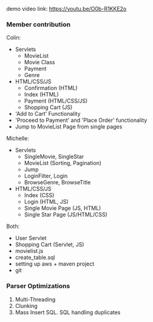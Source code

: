 demo video link: https://youtu.be/O0b-R1KKE2o

### Member contribution

Colin:
- Servlets
  - MovieList
  - Movie Class
  - Payment
  - Genre
- HTML/CSS/JS
  - Confirmation (HTML)
  - Index (HTML)
  - Payment (HTML/CSS/JS)
  - Shopping Cart (JS)
- 'Add to Cart' Functionality
- 'Proceed to Payment' and 'Place Order' functionality
- Jump to MovieList Page from single pages

Michelle:
- Servlets
  - SingleMovie, SingleStar
  - MovieList (Sorting, Pagination)
  - Jump
  - LoginFilter, Login
  - BrowseGenre, BrowseTitle
- HTML/CSS/JS
  - Index (CSS)
  - Login (HTML, JS)
  - Single Movie Page (JS, HTML)
  - Single Star Page (JS/HTML/CSS)

Both:
- User Servlet
- Shopping Cart (Servlet, JS)
- movielist.js
- create_table.sql
- setting up aws + maven project
- git

### Parser Optimizations
1. Multi-Threading
2. Clunking
3. Mass Insert SQL. SQL handling duplicates